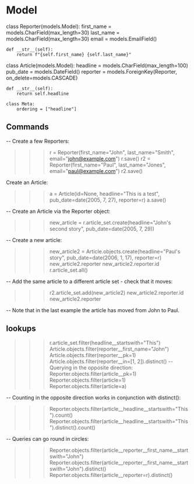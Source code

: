 # Model

class Reporter(models.Model):
    first_name = models.CharField(max_length=30)
    last_name = models.CharField(max_length=30)
    email = models.EmailField()

    def __str__(self):
        return f"{self.first_name} {self.last_name}"

class Article(models.Model):
    headline = models.CharField(max_length=100)
    pub_date = models.DateField()
    reporter = models.ForeignKey(Reporter, on_delete=models.CASCADE)

    def __str__(self):
        return self.headline

    class Meta:
        ordering = ["headline"]

## Commands

-- Create a few Reporters:
>>> r = Reporter(first_name="John", last_name="Smith", email="john@example.com")
>>> r.save()
>>> r2 = Reporter(first_name="Paul", last_name="Jones", email="paul@example.com")
>>> r2.save()

Create an Article:
>>> a = Article(id=None, headline="This is a test", pub_date=date(2005, 7, 27), reporter=r)
>>> a.save()

-- Create an Article via the Reporter object:
>>> new_article = r.article_set.create(headline="John's second story", pub_date=date(2005, 7, 29))

-- Create a new article:
>>> new_article2 = Article.objects.create(headline="Paul's story", pub_date=date(2006, 1, 17), reporter=r)
>>> new_article2.reporter
>>> new_article2.reporter.id
>>> r.article_set.all()

-- Add the same article to a different article set - check that it moves:
>>> r2.article_set.add(new_article2)
>>> new_article2.reporter.id
>>> new_article2.reporter

-- Note that in the last example the article has moved from John to Paul.

## lookups
>>>
>>> r.article_set.filter(headline__startswith="This")
>>> Article.objects.filter(reporter__first_name="John")
>>> Article.objects.filter(reporter__pk=1)
>>> Article.objects.filter(reporter__in=[1, 2]).distinct()
-- Querying in the opposite direction:
>>> Reporter.objects.filter(article__pk=1)
>>> Reporter.objects.filter(article=1)
>>> Reporter.objects.filter(article=a)

-- Counting in the opposite direction works in conjunction with distinct():
>>> Reporter.objects.filter(article__headline__startswith="This").count()
>>> Reporter.objects.filter(article__headline__startswith="This").distinct().count()

-- Queries can go round in circles:
>>> Reporter.objects.filter(article__reporter__first_name__startswith="John")
>>> Reporter.objects.filter(article__reporter__first_name__startswith="John").distinct()
>>> Reporter.objects.filter(article__reporter=r).distinct()

